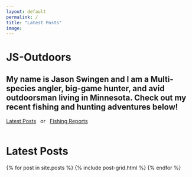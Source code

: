 ```yaml
---
layout: default
permalink: /
title: "Latest Posts"
image:
---
```


<div class="page-lead" style="background-image:url(/images/2015_MT_Hunt_11.jpg)">
    <div class="wrap page-lead-content">
        <h1>JS-Outdoors</h1>
        <h2>My name is Jason Swingen and I am a Multi-species angler, big-game hunter, and avid outdoorsman living in Minnesota. Check out my recent fishing and hunting adventures below!</h2>
        <a href="#posts" class="btn-inverse">Latest Posts</a>
        &nbsp;
        <span> or </span>
        &nbsp;
        <a href="/fishing/fishing-report" class="btn-inverse">Fishing Reports</a>
    </div>
</div>
&nbsp;

<div class="main">
<div class="wrap">
<h1 id="posts">Latest Posts</h1>
<div class="tiles">
{% for post in site.posts %}
    {% include post-grid.html %}
{% endfor %}
</div><!-- /.tiles -->
</div>
</div>
